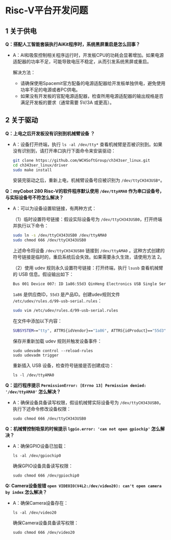 # Risc-V平台开发问题

## 1 关于供电

**Q：搭配人工智能套装执行AiKit程序时，系统黑屏重启是怎么回事？**

- A：AI和吸泵控制相关程序运行时，开发板CPU的功耗会显著增加。如果电源适配器的功率不足，可能导致电压不稳定，从而引发系统黑屏或重启。

  解决方法：

  - 请确保使用Spacemit官方配备的电源适配器给开发板单独供电，避免使用功率不足的电源或者PC供电。
  - 如果没有开发板的官配电源适配器，检查所用电源适配器的输出规格是否满足开发板的要求（通常需要 5V/3A 或更高）。

## 2 关于驱动

**Q：上电之后开发板没有识别到机械臂设备 ？**

- A：设备打开终端，执行 `ls -al /dev/tty*` 查看机械臂是否被识别到。如果没有识别到，请打开串口执行下面命令来安装驱动：

  ```bash
  git clone https://github.com/WCHSoftGroup/ch343ser_linux.git
  cd ch343ser_linux/driver
  sudo make install
  ```

  安装完驱动之后，重新上电，机械臂设备号应被识别为 `/dev/ttyCH343USB*`。

**Q：myCobot 280 Risc-V的软件程序默认使用 `/dev/ttyAMA0` 作为串口设备号，与实际设备号不符怎么解决？**

- A：可以为设备设置软链接，有两种方式：

  （1）临时设置符号链接：假设实际设备号为 `/dev/ttyCH343USB0`，打开终端并执行以下命令：

  ```bash
  sudo ln -s /dev/ttyCH343USB0 /dev/ttyAMA0
  sudo chmod 666 /dev/ttyCH343USB0
  ```

  上述命令将设备 `/dev/ttyCH343USB0` 链接到 `/dev/ttyAMA0` 。这种方式创建的符号链接是临时的，重启系统后会失效。如果需要永久生效，请使用方法 2。

  （2）使用 udev 规则永久设置符号链接：打开终端，执行 `lsusb` 查看机械臂的 USB 信息。假设输出如下：

  ```bash
  Bus 001 Device 007: ID 1a86:55d3 QinHeng Electronics USB Single Serial
  ```

  `1a86` 是供应商ID，`55d3` 是产品ID。创建udev规则文件 `/etc/udev/rules.d/99-usb-serial.rules`：

  ```bash
  sudo vim /etc/udev/rules.d/99-usb-serial.rules
  ```

  在文件中添加以下内容：

  ```bash
  SUBSYSTEM=="tty", ATTRS{idVendor}=="1a86", ATTRS{idProduct}=="55d3", MODE="0666", SYMLINK+="ttyAMA0"
  ```

  保存并重新加载 udev 规则并触发设备事件：

  ```
  sudo udevadm control --reload-rules
  sudo udevadm trigger
  ```

  重新插入 USB 设备，检查符号链接是否创建成功：

  ```
  ls -l /dev/ttyAMA0
  ```

**Q：运行程序提示 `PermissionError: [Errno 13] Permission denied: '/dev/ttyAMA0'` 怎么解决？**

- A：确保设备具备读写权限，假设机械臂实际设备号为 `/dev/ttyCH343USB0`，执行下述命令修改设备权限：

  ```
  sudo chmod 666 /dev/ttyCH343USB0
  ```

**Q：机械臂控制吸泵的时候提示 `lgpio.error: 'can not open gpiochip'` 怎么解决？**

- A：确保GPIO设备已加载：

  ```
  ls -al /dev/gpiochip0
  ```

  确保GPIO设备具备读写权限：

  ```
  sudo chmod 666 /dev/gpiochip0
  ```

 **Q: Camera设备报错 `open VIDEOIO(V4L2:/dev/video20): can't open camera by index` 怎么解决？**

- A：确保Camera设备存在：

  ```
  ls -al /dev/video20
  ```

  确保Camera设备具备读写权限：

  ```
  sudo chmod 666 /dev/video20
  ```

  